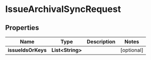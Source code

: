 # IssueArchivalSyncRequest

## Properties
Name | Type | Description | Notes
------------ | ------------- | ------------- | -------------
**issueIdsOrKeys** | **List&lt;String&gt;** |  |  [optional]
